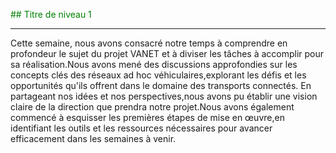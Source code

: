 <span style="color:green">## Titre de niveau 1</span>



---


  Cette semaine, nous avons consacré notre temps à comprendre en profondeur le sujet du projet VANET et à diviser les tâches à accomplir pour sa réalisation.Nous avons mené des discussions approfondies sur les concepts clés des réseaux ad hoc véhiculaires,explorant les défis et les opportunités qu'ils offrent dans le domaine des transports connectés. En partageant nos idées et nos perspectives,nous avons pu établir une vision claire de la direction que prendra notre projet.Nous avons également commencé à esquisser les premières étapes de mise en œuvre,en identifiant les outils et les ressources nécessaires pour avancer efficacement dans les semaines à venir.
